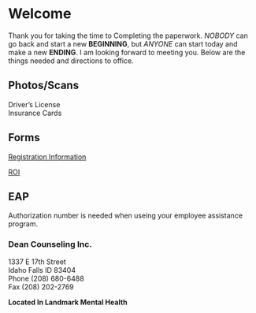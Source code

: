# Welcome

Thank you for taking the time to Completing the paperwork.  *NOBODY* can go back and start a new **BEGINNING**, but *ANYONE* can start today and make a new **ENDING**.  I am looking forward to meeting you. Below are the things needed and directions to office.

## Photos/Scans

> 
Driver’s License     
Insurance Cards    
>    
 
## Forms
    
> 
[Registration Information](https://dcitd.github.io/Registration/) 

[ROI](https://dcitd.github.io/ROI/)
>

## EAP

> 
Authorization number is needed when useing your employee assistance program.
> 

### Dean Counseling Inc.   
1337 E 17th Street   
Idaho Falls ID 83404      
Phone (208) 680-6488    
Fax (208) 202-2769   

**Located In Landmark Mental Health**
